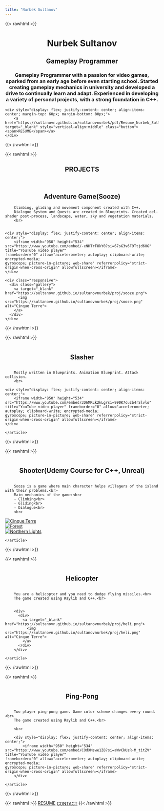 ```yaml
---
title: "Nurbek Sultanov"
---
```

{{< rawhtml >}}
<h1 style="text-align: center;">Nurbek Sultanov</h1>
<h2 style="text-align: center;">Gameplay Programmer</h2>

<h3 style="text-align: center;">Gameplay Programmer with a passion for video games, sparked from an early age before even starting school. Started creating gameplay mechanics in university and developed a drive to continually learn and adapt. Experienced in developing a variety of personal projects, with a strong foundation in C++.</h3>


	<div style="display: flex; justify-content: center; align-items: center; margin-top: 60px; margin-bottom: 80px;">
		<a href="https://sultanovn.github.io/sultanovnurbek/pdf/Resume_Nurbek_Sultanov_Dev.pdf" target="_blank" style="vertical-align:middle" class="button"><span>RESUME</span></a>
	</div>
	
{{< /rawhtml >}}

{{< rawhtml >}}

<h2 style="text-align: center;">PROJECTS</h2>
<br>
<div id="projects">
<article class= block-post> 
		<h2 style="text-align: center;">Adventure Game(Sooze)</h2>

		Climbing, gliding and movement component created with C++. 
		Dialogue System and Quests are created in Blueprints. Created cel-shader post-process, landscape, water, sky and vegetation materials.
		<br>


	<div style="display: flex; justify-content: center; align-items: center;">
		<iframe width="950" height="534" src="https://www.youtube.com/embed/-eNHTrF8kY0?si=67sG3v6F9Ttjd6HG" title="YouTube video player" 
    frameborder="0" allow="accelerometer; autoplay; clipboard-write; encrypted-media; 
    gyroscope; picture-in-picture; web-share" referrerpolicy="strict-origin-when-cross-origin" allowfullscreen></iframe>
	</div>

	<div class="responsive">
	  <div class="gallery">
		<a target="_blank" href="https://sultanovn.github.io/sultanovnurbek/proj/sooze.png">
		  <img src="https://sultanovn.github.io/sultanovnurbek/proj/sooze.png" alt="Cinque Terre">
		</a>
	  </div>
	</div>



<div class="clearfix"></div>
	
</article>
</div>
{{< /rawhtml >}}


{{< rawhtml >}}
	<article class= block-post> 
		<div style="display: flex; justify-content: center; align-items: center;">
			<h2>Slasher</h2>
		</div>

		Mostly written in Blueprints. Animation Blueprint. Attack collision.
		<br>

	<div style="display: flex; justify-content: center; align-items: center;">
		<iframe width="950" height="534" src="https://www.youtube.com/embed/3D6MKLk2kLg?si=990K7cuzb4rSlvlo" 
	title="YouTube video player" frameborder="0" allow="accelerometer; autoplay; clipboard-write; encrypted-media; 
	gyroscope; picture-in-picture; web-share" referrerpolicy="strict-origin-when-cross-origin" allowfullscreen></iframe>
	</div>

	

<div class="clearfix"></div>

	</article>
{{< /rawhtml >}}

{{< rawhtml >}}
<div >
	<article class= block-post> 
		<div style="display: flex; justify-content: center; align-items: center;">
			<h2>Shooter(Udemy Course for C++, Unreal)</h2>
		</div>

		Sooze is a game where main character helps villagers of the island with their problems.<br>
		Main mechanics of the game:<br>
		- Climbing<br>
		- Gliding<br>
		- Dialogue<br>
		<br>
<div>
  <div>
    <a target="_blank" href="https://sultanovn.github.io/sultanovnurbek/proj/ShootThemUp.png">
      <img src="https://sultanovn.github.io/sultanovnurbek/proj/ShootThemUp.png" alt="Cinque Terre">
    </a>
  </div>
</div>


	

<div class="responsive">
  <div class="gallery">
    <a target="_blank" href="https://sultanovn.github.io/sultanovnurbek/proj/shot.png">
      <img src="https://sultanovn.github.io/sultanovnurbek/proj/shot.png" alt="Forest">
    </a>
  </div>
</div>

<div class="responsive">
  <div class="gallery">
    <a target="_blank" href="https://sultanovn.github.io/sultanovnurbek/proj/ShootThemUp.png">
      <img src="https://sultanovn.github.io/sultanovnurbek/proj/ShootThemUp.png" alt="Northern Lights">
    </a>
  </div>
</div>

<div class="clearfix"></div>

	</article>
</div>
{{< /rawhtml >}}

{{< rawhtml >}}
	<article class= block-post> 
		<div style="display: flex; justify-content: center; align-items: center;">
			<h2>Helicopter</h2>
		</div>

		You are a helicopter and you need to dodge flying missiles.<br>
		The game created using Raylib and C++.<br>
		

		<div>	
		  <div>
			<a target="_blank" href="https://sultanovn.github.io/sultanovnurbek/proj/heli.png">
			  <img src="https://sultanovn.github.io/sultanovnurbek/proj/heli.png" alt="Cinque Terre">
			</a>
		  </div>
		</div>
	

<div class="clearfix"></div>

	</article>
{{< /rawhtml >}}

{{< rawhtml >}}
	<article class= block-post> 
		<div style="display: flex; justify-content: center; align-items: center;">
			<h2>Ping-Pong</h2>
		</div>

		Two player ping-pong game. Game color scheme changes every round.<br>
		The game created using Raylib and C++.<br>

		<br>

		<div style="display: flex; justify-content: center; align-items: center;">
			<iframe width="950" height="534" src="https://www.youtube.com/embed/COdXMswe1Z8?si=aWvCkUzR-M_titZV" title="YouTube video player" 
    frameborder="0" allow="accelerometer; autoplay; clipboard-write; encrypted-media; 
    gyroscope; picture-in-picture; web-share" referrerpolicy="strict-origin-when-cross-origin" allowfullscreen></iframe>
		</div>

	

<div class="clearfix"></div>

	</article>
{{< /rawhtml >}}

{{< rawhtml >}}
	<a href="https://sultanovn.github.io/sultanovnurbek/resume/" class="button"><span>RESUME</span></a>
	<a href="https://sultanovn.github.io/sultanovnurbek/contact/" style="vertical-align:middle;" class="button"><span>CONTACT</span></a>
{{< /rawhtml >}}
